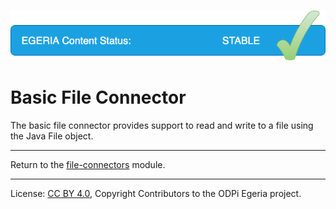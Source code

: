 <!-- SPDX-License-Identifier: CC-BY-4.0 -->
<!-- Copyright Contributors to the ODPi Egeria project 2020. -->

![Released](../../../../../../images/egeria-content-status-released.png#pagewidth)

# Basic File Connector

The basic file connector provides support to
read and write to a file using the Java File object.

----
Return to the [file-connectors](..) module.

----
License: [CC BY 4.0](https://creativecommons.org/licenses/by/4.0/),
Copyright Contributors to the ODPi Egeria project.